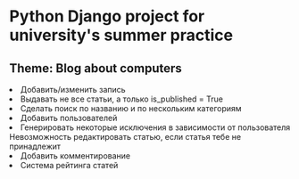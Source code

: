 # Python Django project for university's summer practice

<h2>Theme: Blog about computers</h2>

<li> Добавить/изменить запись
<li> Выдавать не все статьи, а только is_published = True
<li> Сделать поиск по названию и по нескольким категориям
<li> Добавить пользователей
<li> Генерировать некоторые исключения в зависимости от пользователя
Невозможность редактировать статью, если статья тебе не принадлежит
<li> Добавить комментирование
<li> Система рейтинга статей